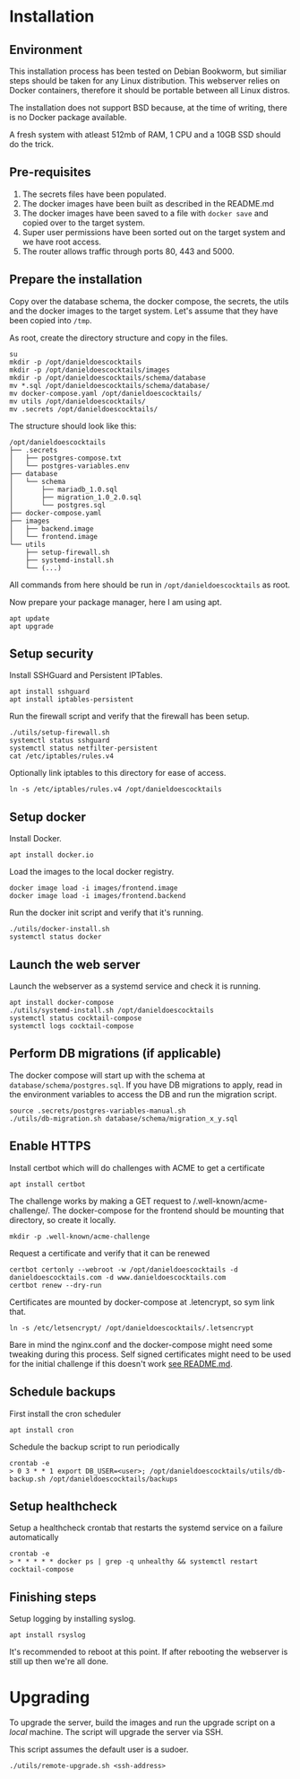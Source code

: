 # Installation

## Environment
This installation process has been tested on Debian Bookworm, but similiar steps should be taken for any Linux distribution.
This webserver relies on Docker containers, therefore it should be portable between all Linux distros.

The installation does not support BSD because, at the time of writing, there is no Docker package available.

A fresh system with atleast 512mb of RAM, 1 CPU and a 10GB SSD should do the trick.

## Pre-requisites
1. The secrets files have been populated.
1. The docker images have been built as described in the README.md
1. The docker images have been saved to a file with `docker save` and copied over to the target system.
1. Super user permissions have been sorted out on the target system and we have root access.
1. The router allows traffic through ports 80, 443 and 5000.

## Prepare the installation
Copy over the database schema, the docker compose, the secrets, the utils and the docker images to the target system. Let's assume that they have been copied into `/tmp`.

As root, create the directory structure and copy in the files.
```
su
mkdir -p /opt/danieldoescocktails
mkdir -p /opt/danieldoescocktails/images
mkdir -p /opt/danieldoescocktails/schema/database
mv *.sql /opt/danieldoescocktails/schema/database/
mv docker-compose.yaml /opt/danieldoescocktails/
mv utils /opt/danieldoescocktails/
mv .secrets /opt/danieldoescocktails/
```

The structure should look like this:
```
/opt/danieldoescocktails
├── .secrets
│   ├── postgres-compose.txt
│   └── postgres-variables.env
├── database
│   └── schema
│       ├── mariadb_1.0.sql
│       ├── migration_1.0_2.0.sql
│       └── postgres.sql
├── docker-compose.yaml
├── images
│   ├── backend.image
│   └── frontend.image
└── utils
    ├── setup-firewall.sh
    ├── systemd-install.sh
    └── (...)
```
All commands from here should be run in `/opt/danieldoescocktails` as root.

Now prepare your package manager, here I am using apt.
```
apt update
apt upgrade
```

## Setup security
Install SSHGuard and Persistent IPTables.
```
apt install sshguard
apt install iptables-persistent
```

Run the firewall script and verify that the firewall has been setup.
```
./utils/setup-firewall.sh
systemctl status sshguard
systemctl status netfilter-persistent
cat /etc/iptables/rules.v4
```

Optionally link iptables to this directory for ease of access.
```
ln -s /etc/iptables/rules.v4 /opt/danieldoescocktails
```

## Setup docker
Install Docker.
```
apt install docker.io
```

Load the images to the local docker registry.
```
docker image load -i images/frontend.image
docker image load -i images/frontend.backend
```

Run the docker init script and verify that it's running.
```
./utils/docker-install.sh
systemctl status docker
```

## Launch the web server
Launch the webserver as a systemd service and check it is running.
```
apt install docker-compose
./utils/systemd-install.sh /opt/danieldoescocktails
systemctl status cocktail-compose
systemctl logs cocktail-compose
```

## Perform DB migrations (if applicable)
The docker compose will start up with the schema at `database/schema/postgres.sql`.
If you have DB migrations to apply, read in the environment variables to access the DB and run the migration script.

```
source .secrets/postgres-variables-manual.sh
./utils/db-migration.sh database/schema/migration_x_y.sql
```

## Enable HTTPS
Install certbot which will do challenges with ACME to get a certificate
```
apt install certbot
```

The challenge works by making a GET request to /.well-known/acme-challenge/. The docker-compose for the frontend should be mounting that 
directory, so create it locally.
```
mkdir -p .well-known/acme-challenge
```

Request a certificate and verify that it can be renewed 
```
certbot certonly --webroot -w /opt/danieldoescocktails -d danieldoescocktails.com -d www.danieldoescocktails.com
certbot renew --dry-run
```

Certificates are mounted by docker-compose at .letencrypt, so sym link that.
```
ln -s /etc/letsencrypt/ /opt/danieldoescocktails/.letsencrypt
```

Bare in mind the nginx.conf and the docker-compose might need some tweaking during this process.
Self signed certificates might need to be used for the initial challenge if this doesn't work [see README.md](/README.md).

## Schedule backups
First install the cron scheduler
```
apt install cron
```

Schedule the backup script to run periodically
```
crontab -e
> 0 3 * * 1 export DB_USER=<user>; /opt/danieldoescocktails/utils/db-backup.sh /opt/danieldoescocktails/backups
```

## Setup healthcheck
Setup a healthcheck crontab that restarts the systemd service on a failure automatically
```
crontab -e
> * * * * * docker ps | grep -q unhealthy && systemctl restart cocktail-compose
```

## Finishing steps
Setup logging by installing syslog.
```
apt install rsyslog
```

It's recommended to reboot at this point. If after rebooting the webserver is still up then we're all done.

# Upgrading
To upgrade the server, build the images and run the upgrade script on a _local_ machine. The script will upgrade the server via SSH.

This script assumes the default user is a sudoer.
```
./utils/remote-upgrade.sh <ssh-address>
```

